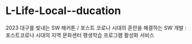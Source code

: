 # L-Life-Local--ducation
2023 대구를 빛내는 SW 해커톤 / 포스트 코로나 시대의 혼란을 해결하는 SW 개발 : 포스트코로나 시대의 지역 문화센터 평생학습 프로그램 활성화 서비스
